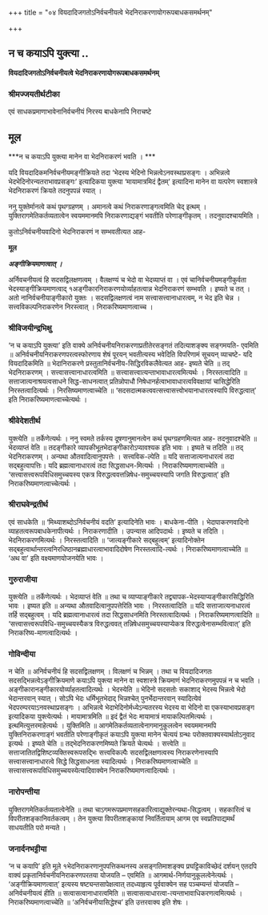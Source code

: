 +++
title = "०४ वियदादिजगतोऽनिर्वचनीयत्वे भेदनिराकरणायोगरूपबाधकसमर्थनम्"

+++


## न च कयाऽपि युक्त्या ..

**वियदादिजगतोऽनिर्वचनीयत्वे भेदनिराकरणायोगरूपबाधकसमर्थनम्**

### **श्रीमज्जयतीर्थटीका**

एवं साधकप्रमाणाभावेनानिर्वचनीयं निरस्य बाधकेनापि निराचष्टे

## **मूल**

***न च कयाऽपि युक्त्या मानेन वा भेदनिराकरणं भवति । ***

यदि वियदादिकमनिर्वचनीयमङ्गीक्रियते तदा ‘भेदस्य भेदिनो भिन्नत्वेऽनवस्थाप्रसङ्गः । अभिन्नत्वे भेदभेदिनोरन्यतराभावप्रसङ्गः’ इत्यादिकया युक्त्या ‘मायामात्रमिदं द्वैतम्’ इत्यादिना मानेन वा यत्परेण स्वशास्त्रे भेदनिराकरणं क्रियते तदनुपपन्नं स्यात् ।

ननु युक्तेर्मानत्वे कथं पृथग्ग्रहणम् । अमानत्वे कथं निराकरणाङ्गत्वमिति चेद् इत्थम् । युक्तिरागमेतिकर्तव्यतात्वेन स्वयममानमपि निराकरणाद्यङ्गं भवतीति परेणाङ्गीकृतम् । तदनुवादश्चायमिति ।

कुतोऽनिर्वचनीयवादिनो भेदनिराकरणं न सम्भवतीत्यत आह-

**मूल**

***अङ्गीक्रियमाणत्वात् ।***

अर्निवचनीयत्वं हि सदसद्विलक्षणत्वम् । वैलक्षण्यं च भेदो वा भेदव्याप्तं वा । एवं चानिर्वचनीयमङ्गीकुर्वता भेदस्याङ्गीक्रियमाणत्वाद् १अङ्गीकारनिराकरणयोर्व्याहतत्वान्न भेदनिराकरणं सम्भवति । इष्यते च तत् । अतो नानिर्वचनीयाङ्गीकारो युक्तः । सदसद्विलक्षणत्वं नाम सत्त्वासत्त्वानाधारत्वम्, न भेद इति चेन्न । सत्त्वविकल्पनिराकरणेन निरस्त्वात् । निराकरिष्यमाणत्वाच्च ।

### **श्रीविजयीन्द्रभिक्षु**

‘न च कयाऽपि युक्त्या’ इति वाक्ये अनिर्वचनीयनिराकरणाप्रतीतेरसङ्गतं तदित्याशङ्क्य सङ्गमयति- एवमिति ॥ अनिर्वचनीयनिराकरणपरत्वस्फोरणाय शेषं पूरयन् भवतीत्यस्य भवेदिति विपरिणामं सूचयन् व्याचष्टे- यदि वियदादिकमिति ॥ भेदानिराकरणे प्रस्तुतानिर्वचनीय-सिद्धिरविकलैवेत्यत आह- इष्यते चेति ॥ तद् भेदनिराकरणम् । सत्त्वासत्त्वानाधारत्वमिति ॥ सत्त्वासत्त्वात्यन्ताभावाधारत्वमित्यर्थः । निरस्तत्वादिति ॥ सत्ताजात्यनाश्रयत्वसाधने सिद्ध-साधनत्वात् प्रतिन्नोपाधौ निषेधानर्हत्वाभावाधारत्वविवक्षायां चासिद्धेरिति निरस्तत्वादित्यर्थः । निरसिष्यमाणत्वाच्चेति ॥ ‘सदसदात्मकत्ववत्सत्त्वासत्त्वोभयानाधारत्वस्यापि विरुद्धत्वात्’ इति निराकरिष्यमाणत्वाच्चेत्यर्थः ।

### **श्रीवेदेशतीर्थ**

युक्त्येति ॥ तर्केणेत्यर्थः । ननु स्वमते तर्कस्य दूषणानुमानत्वेन कथं पृथग्ग्रहणमित्यत आह- तदनुवादश्चेति ॥ भेदव्याप्तं वेति ॥ तदङ्गीकारे व्यापकीभूतभेदाङ्गीकारोऽप्यावश्यक इति भावः । इष्यते च तदिति ॥ तद् भेदनिराकरणम् । अन्यथा औतवादित्वानुपपत्तेः । सत्त्वविक-ल्पेति ॥ यदि सत्ताजात्यनाधारत्वं तदा सद्बहुत्वापत्तिः। यदि ब्रह्मत्वानाधारत्वं तदा सिद्धसाधन-मित्यर्थः । निराकरिष्यमाणत्वाच्चेति ॥ ‘सत्त्वासत्त्वरूपविधिसमुच्चयस्य एकत्र विरुद्धत्ववत्तन्निषेध-समुच्चयस्यापि जगति विरुद्धत्वात्’ इति निराकरिष्यमाणत्वाच्चेत्यर्थः ।

### **श्रीराघवेन्द्रतीर्थ**

एवं साधकेति ॥ ‘मिथ्याशब्दोऽनिर्वचनीयं वदति’ इत्यादिनेति भावः । बाधकेना-पीति । भेदापाकरणवादिनो व्याहतत्वरूपबाधकेनापीत्यर्थः । निराकरणादीति । उपन्यास आदिपदार्थः । इष्यते च तदिति । भेदनिराकरणमित्यर्थः । निरस्तत्वादिति ॥ ‘जात्यङ्गीकारे सद्बहुत्वम्’ इत्यादिनोक्तेन सद्बहुत्वार्थान्तरत्वनिरधिष्ठानब्रह्माधारत्वाभावादिदोषेण निरस्तत्वादि-त्यर्थः । निराकरिष्यमाणत्वाच्चेति ॥ ‘अथ वा’ इति वक्ष्यमाणयोजनयेति भावः ।

### **गुरुराजीया**

युक्त्येति ॥ तर्केणेत्यर्थः । भेदव्याप्तं वेति ॥ तथा च व्याप्याङ्गीकारे तद्व्यापक-भेदस्याप्यङ्गीकारसिद्धिरिति भावः । इष्यत इति ॥ अन्यथा औतवादित्वानुपपत्तेरिति भावः । निरस्तत्वादिति ॥ यदि सत्ताजात्यनाधारत्वं तर्हि सद्बहुत्वम् । यदि ब्रह्मत्वानाधारत्वं तदा सिद्धसाधनमिति निरस्तत्वादित्यर्थः । निराकरिष्यमाणत्वादिति ॥ ‘सत्त्वासत्त्वरूपविधि-समुच्चयस्यैकत्र विरुद्धत्ववत् तन्निषेधसमुच्चयस्याप्येकत्र विरुद्धत्वेनासम्भवित्वात्’ इति निराकरिष्य-माणत्वादित्यर्थः ।

### **गोविन्दीया**

न चेति ॥ अनिर्वचनीयं हि सदसद्विलक्षणम् । विलक्षणं च भिन्नम् । तथा च वियदादिजगतः सदसद्भिन्नत्वेऽङ्गीक्रियमाणे कयाऽपि युक्त्या मानेन वा स्वशास्त्रे क्रियमाणं भेदनिराकरणमुपपन्नं न च भवति । अङ्गीकारानङ्गीकारयोर्व्याहतत्वादित्यर्थः । भेदस्येति ॥ भेदिनो सदसतोः सकाशाद् भेदस्य भिन्नत्वे भेदो भेदान्तरवान् स्यात् । सोऽपि भेदः धर्मिभूतभेदाद् भिन्नश्चेत् पुनर्भेदान्तरवान् स्यादित्येवं भेदपरम्परयाऽनवस्थाप्रसङ्गः । अभिन्नत्वे भेदाभेदिनोर्मध्येऽन्यतरस्य भेदस्य वा भेदिनो वा एकस्याभावप्रसङ्ग इत्यादिकया युक्त्येत्यर्थः । मायामात्रमिति ॥ इदं द्वैतं भेदः मायामात्रं मायाकल्पितमित्यर्थः । इत्थमित्युत्तरमाहेत्यर्थः । युक्तिमिति ॥ आगमेतिकर्तव्यतात्वेनागमानुकूलत्वेन स्वयममानमपि युक्तिनिराकरणाङ्गं भवतीति परेणाङ्गीकृतं कयाऽपि युक्त्या मानेन चेत्ययं ग्रन्थः परोक्तवाक्यस्यार्थतोऽनुवाद इत्यर्थः । इष्यते चेति ॥ तद्भेदनिराकरणमिष्यते क्रियते चेत्यर्थः । सत्त्वेति ॥ सत्ताजातितद्विशिष्टव्यक्तिस्वरूपसद्भिः सत्त्वविकल्पैः सदसद्विलक्षणत्वस्य निराकरणेनास्यापि सत्त्वासत्त्वानाधारत्वे सिद्धे सिद्धसाधनता स्यादित्यर्थः । निराकरिष्यमाणत्वाच्चेति ॥ सत्त्वासत्त्वरूपविधिसमुच्चयस्येत्यादिवाक्येन निराकरिष्यमाणत्वादित्यर्थः ।

### **नारोपन्तीया**

युक्तिरागमेतिकर्तव्यतात्वेनेति ॥ तथा चाऽगमरूपप्रमाणसहकारित्वाद्युक्तेरन्यथा-सिद्धत्वम् । सहकारित्वं च विपरीतशङ्कानिवर्तकत्वम् । तेन युक्त्या विपरीतशङ्कायां निवर्तितायाम् आगम एव स्वप्रतिपाद्यमर्थं साधयतीति परो मन्यते ।

### **जनार्दनभट्टीया**

‘न च कयापि’ इति मूले १भेदनिराकरणानुपपत्तिकथनस्य असङ्गतिमाशङ्क्य प्रघट्टिकाविच्छेदं दर्शयन् एतदपि वाक्यं प्रकृतानिर्वचनीयनिराकरणपरतया योजयति – एवमिति ॥ आगमार्थ-निर्णयानुकूलत्वेनेत्यर्थः । ‘अङ्गीक्रियमाणत्वात्’ इत्यस्य षष्ट्यन्तसापेक्षत्वात् तदध्याहृत्य पूर्ववाक्येन सह पञ्चम्यन्तं योजयति – अनिर्वचनीयत्वं हीति ॥ सत्वासत्वानाधारत्वमिति ॥ सत्वासत्वाधारत्वा-त्यन्ताभावाधिकरणत्वमित्यर्थः । निराकरिष्यमाणत्वाच्चेति ॥ ‘अनिर्वचनीयासिद्धेश्च’ इति उत्तरवाक्य इति शेषः ।

